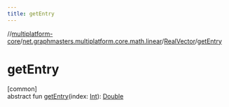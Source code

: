 ```yaml
---
title: getEntry
---
```

//[multiplatform-core](../../../index.html)/[net.graphmasters.multiplatform.core.math.linear](../index.html)/[RealVector](index.html)/[getEntry](get-entry.html)



# getEntry



[common]\
abstract fun [getEntry](get-entry.html)(index: [Int](https://kotlinlang.org/api/latest/jvm/stdlib/kotlin/-int/index.html)): [Double](https://kotlinlang.org/api/latest/jvm/stdlib/kotlin/-double/index.html)




